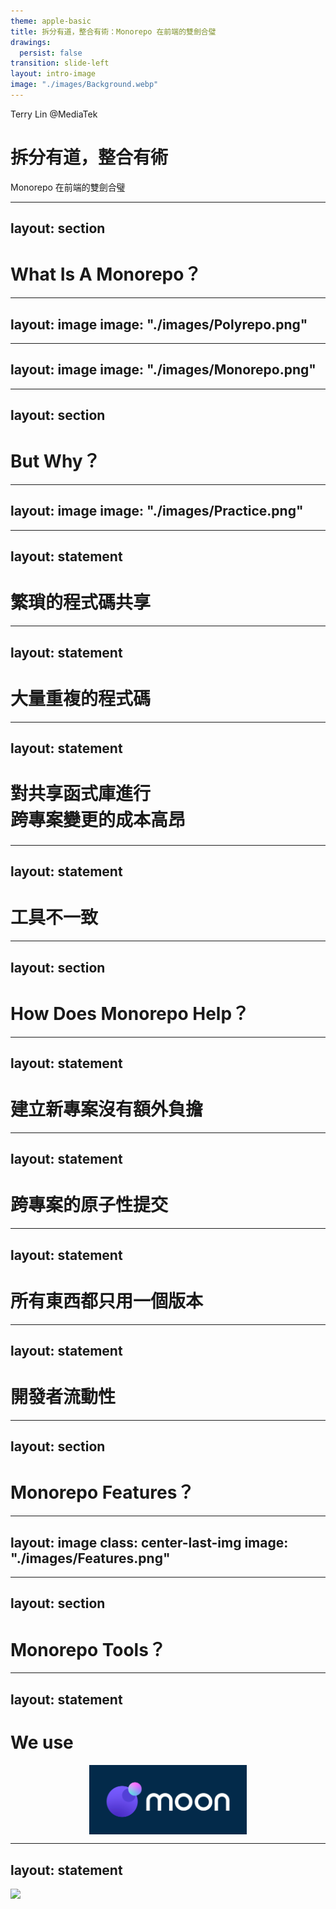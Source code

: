```yaml
---
theme: apple-basic
title: 拆分有道，整合有術：Monorepo 在前端的雙劍合璧
drawings:
  persist: false
transition: slide-left
layout: intro-image
image: "./images/Background.webp"
---
```


<div class="absolute top-10 right-10">
  <span class="font-700">Terry Lin @MediaTek</span>
</div>

<div class="absolute bottom-10">
  <h1>拆分有道，整合有術</h1>
  <p>Monorepo 在前端的雙劍合璧</p>
</div>

---
layout: section
---

# What Is A Monorepo？

---
layout: image
image: "./images/Polyrepo.png"
---

---
layout: image
image: "./images/Monorepo.png"
---

---
layout: section
---

# But Why？

---
layout: image
image: "./images/Practice.png"
---

---
layout: statement
---

# 繁瑣的程式碼共享

---
layout: statement
---

# 大量重複的程式碼

---
layout: statement
---

<h1 style="line-height: 1.5;">對共享函式庫進行<br/>跨專案變更的成本高昂</h1>

---
layout: statement
---

# 工具不一致

---
layout: section
---

# How Does Monorepo Help？

---
layout: statement
---

# 建立新專案沒有額外負擔

---
layout: statement
---

# 跨專案的原子性提交

---
layout: statement
---

# 所有東西都只用一個版本

---
layout: statement
---

# 開發者流動性

---
layout: section
---

# Monorepo Features？

---
layout: image
class: center-last-img
image: "./images/Features.png"
---

---
layout: section
---

# Monorepo Tools？

---
layout: statement
---

# We use

<img src="./images/Moon.png" width="50%" style="display: block; margin: 0 auto;">

---
layout: statement
---

<img src="https://media4.giphy.com/media/v1.Y2lkPTc5MGI3NjExaWF4eDVrdjdsbnFsaThkNG01NGNucGNlYWc2c2JxdTc2cm5zMjY3ZSZlcD12MV9pbnRlcm5hbF9naWZfYnlfaWQmY3Q9Zw/ZfK4cXKJTTay1Ava29/giphy.gif" width="100%" style="display: block; margin: 0 auto;"/>